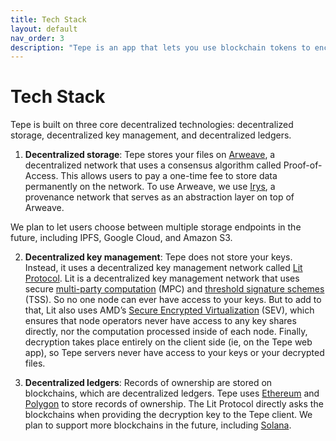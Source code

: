 ```yaml
---
title: Tech Stack
layout: default
nav_order: 3
description: "Tepe is an app that lets you use blockchain tokens to encrypt, own, and share your files."
---
```


# Tech Stack

Tepe is built on three core decentralized technologies: decentralized storage, decentralized key management, and decentralized ledgers.

1. **Decentralized storage**: Tepe stores your files on [Arweave](https://arweave.org), a decentralized network that uses a consensus algorithm called Proof-of-Access. This allows users to pay a one-time fee to store data permanently on the network. To use Arweave, we use [Irys](https://irys.xyz), a provenance network that serves as an abstraction layer on top of Arweave.

We plan to let users choose between multiple storage endpoints in the future, including IPFS, Google Cloud, and Amazon S3.

2. **Decentralized key management**: Tepe does not store your keys. Instead, it uses a decentralized key management network called [Lit Protocol](https://litprotocol.com). Lit is a decentralized key management network that uses secure [multi-party computation](https://en.wikipedia.org/wiki/Secure_multi-party_computation) (MPC) and [threshold signature schemes](https://en.wikipedia.org/wiki/Threshold_cryptosystem) (TSS). So no one node can ever have access to your keys. But to add to that, Lit also uses AMD’s [Secure Encrypted Virtualization](https://www.amd.com/system/files/TechDocs/SEV-SNP-strengthening-vm-isolation-with-integrity-protection-and-more.pdf) (SEV), which ensures that node operators never have access to any key shares directly, nor the computation processed inside of each node. Finally, decryption takes place entirely on the client side (ie, on the Tepe web app), so Tepe servers never have access to your keys or your decrypted files.

3. **Decentralized ledgers**: Records of ownership are stored on blockchains, which are decentralized ledgers. Tepe uses [Ethereum](https://ethereum.org) and [Polygon](https://polygon.technology/) to store records of ownership. The Lit Protocol directly asks the blockchains when providing the decryption key to the Tepe client. We plan to support more blockchains in the future, including [Solana](https://solana.com/).
